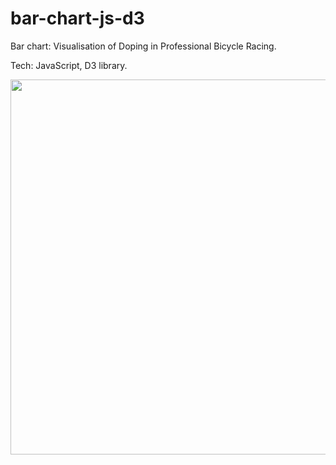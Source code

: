 # bar-chart-js-d3
Bar chart: Visualisation of Doping in Professional Bicycle Racing.

Tech: JavaScript, D3 library.

<img width="600" alt="" src="">


